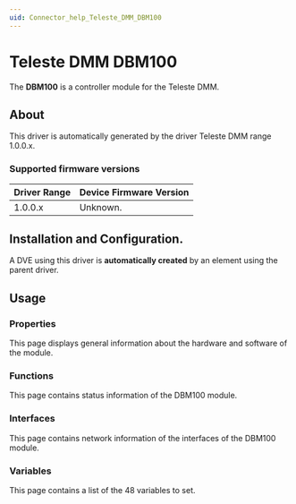 ```yaml
---
uid: Connector_help_Teleste_DMM_DBM100
---
```


# Teleste DMM DBM100

The **DBM100** is a controller module for the Teleste DMM.

## About

This driver is automatically generated by the driver Teleste DMM range 1.0.0.x.

### Supported firmware versions

| **Driver Range** | **Device Firmware Version** |
|------------------|-----------------------------|
| 1.0.0.x          | Unknown.                    |

## Installation and Configuration.

A DVE using this driver is **automatically created** by an element using the parent driver.

## Usage

### Properties

This page displays general information about the hardware and software of the module.

### Functions

This page contains status information of the DBM100 module.

### Interfaces

This page contains network information of the interfaces of the DBM100 module.

### Variables

This page contains a list of the 48 variables to set.

